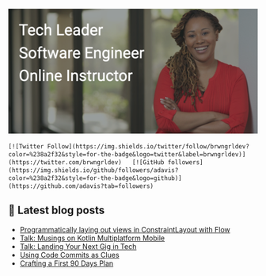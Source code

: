 ![Banner image for adavis GitHub profile](images/banner_image_github_profile_adavis.png)

<p align="center">

    [![Twitter Follow](https://img.shields.io/twitter/follow/brwngrldev?color=%238a2f32&style=for-the-badge&logo=twitter&label=brwngrldev)](https://twitter.com/brwngrldev)   [![GitHub followers](https://img.shields.io/github/followers/adavis?color=%238a2f32&style=for-the-badge&logo=github)](https://github.com/adavis?tab=followers)

</p>

## :notebook: Latest blog posts
<!-- BLOG-POST-LIST:START -->
- [Programmatically laying out views in ConstraintLayout with Flow](https://adavis.info/2021/03/programmatically-laying-out-views-in-constraintlayout-with-flow.html?utm_source=rss&utm_medium=rss&utm_campaign=programmatically-laying-out-views-in-constraintlayout-with-flow)
- [Talk: Musings on Kotlin Multiplatform Mobile](https://adavis.info/2021/01/talk-musings-on-kotlin-multiplatform-mobile.html?utm_source=rss&utm_medium=rss&utm_campaign=talk-musings-on-kotlin-multiplatform-mobile)
- [Talk: Landing Your Next Gig in Tech](https://adavis.info/2020/06/talk-landing-your-next-gig-in-tech.html?utm_source=rss&utm_medium=rss&utm_campaign=talk-landing-your-next-gig-in-tech)
- [Using Code Commits as Clues](https://adavis.info/2020/03/using-code-commits-as-clues.html?utm_source=rss&utm_medium=rss&utm_campaign=using-code-commits-as-clues)
- [Crafting a First 90 Days Plan](https://adavis.info/2019/11/crafting-a-first-90-days-plan.html?utm_source=rss&utm_medium=rss&utm_campaign=crafting-a-first-90-days-plan)
<!-- BLOG-POST-LIST:END -->